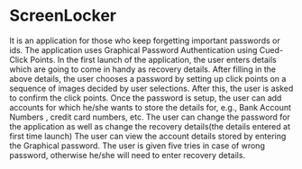 # ScreenLocker
It is an application for those who keep forgetting important passwords or ids. The application uses Graphical Password Authentication using Cued-Click Points.
In the first launch of the application, the user enters details which are going to come in handy as recovery details.
After filling in the above details, the user chooses a password by setting up click points on a sequence of images decided by user selections.
After this, the user is asked to confirm the click points.
Once the password is setup, the user can add accounts for which he/she wants to store the details for, e.g., Bank Account Numbers , credit card numbers, etc.
The user can change the password for the application as well as change the recovery details(the details entered at first time launch)
The user can view the account details stored by entering the Graphical password.
The user is given five tries in case of wrong password, otherwise he/she will need to enter recovery details.
